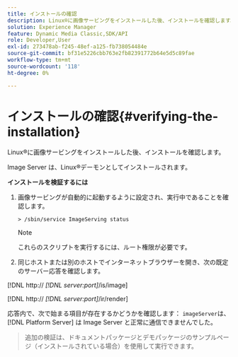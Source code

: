```yaml
---
title: インストールの確認
description: Linux®に画像サービングをインストールした後、インストールを確認します。
solution: Experience Manager
feature: Dynamic Media Classic,SDK/API
role: Developer,User
exl-id: 273478ab-f245-48ef-a125-fb738054484e
source-git-commit: bf31e5226cbb763e2fb82391772b64e5d5c89fae
workflow-type: tm+mt
source-wordcount: '118'
ht-degree: 0%

---
```


# インストールの確認{#verifying-the-installation}

Linux®に画像サービングをインストールした後、インストールを確認します。

Image Server は、Linux®デーモンとしてインストールされます。

**インストールを検証するには**

1. 画像サービングが自動的に起動するように設定され、実行中であることを確認します。

   `> /sbin/service ImageServing status`

   >[!NOTE]
   >
   >これらのスクリプトを実行するには、ルート権限が必要です。

1. 同じホストまたは別のホストでインターネットブラウザーを開き、次の既定のサーバー応答を確認します。

[!DNL http:// *[!DNL server:port]*/is/image]

[!DNL  http:// *[!DNL server:port]*/ir/render]

応答内で、次で始まる項目が存在するかどうかを確認します： `imageServer`は、 [!DNL Platform Server] は Image Server と正常に通信できませんでした。

>追加の検証は、ドキュメントパッケージとデモパッケージのサンプルページ（インストールされている場合）を使用して実行できます。
